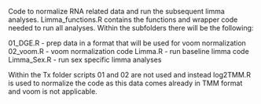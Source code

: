 Code to normalize RNA related data and run the subsequent limma analyses. 
Limma_functions.R contains the functions and wrapper code needed to run all analyses.
Within the subfolders there will be the following:

01_DGE.R - prep data in a format that will be used for voom normalization
02_voom.R - voom normalization code
Limma.R - run baseline limma code
Limma_Sex.R - run sex specific limma analyses

Within the Tx folder scripts 01 and 02 are not used and instead log2TMM.R is used
to normalize the code as this data comes already in TMM format and voom is not 
applicable.
